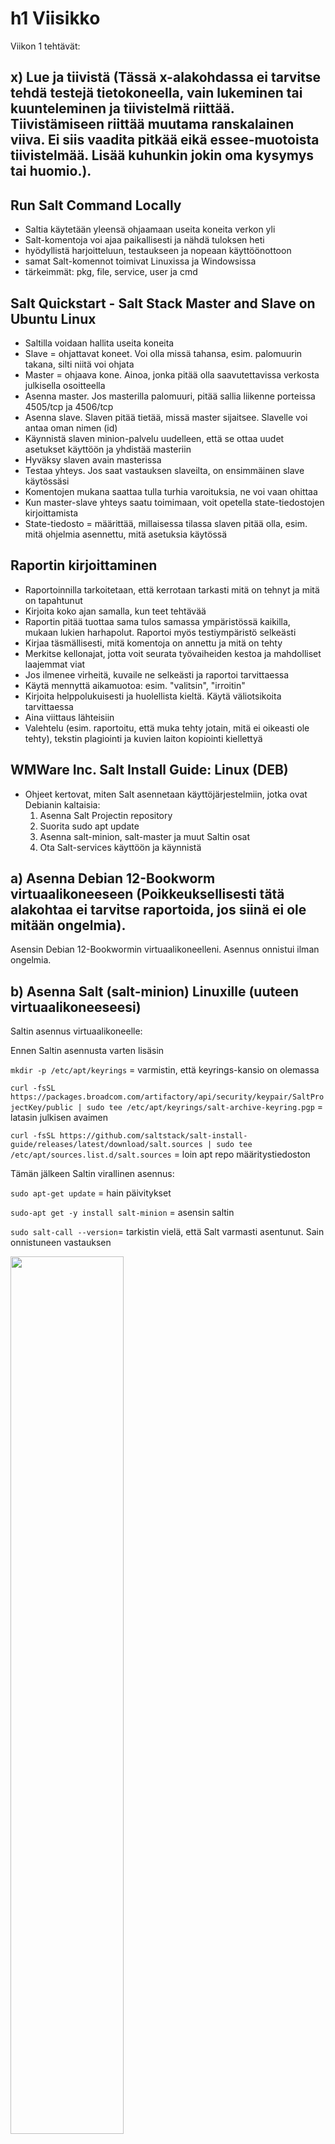 # h1 Viisikko


Viikon 1 tehtävät:

## x) Lue ja tiivistä (Tässä x-alakohdassa ei tarvitse tehdä testejä tietokoneella, vain lukeminen tai kuunteleminen ja tiivistelmä riittää. Tiivistämiseen riittää muutama ranskalainen viiva. Ei siis vaadita pitkää eikä essee-muotoista tiivistelmää. Lisää kuhunkin jokin oma kysymys tai huomio.).

## Run Salt Command Locally
- Saltia käytetään yleensä ohjaamaan useita koneita verkon yli
- Salt-komentoja voi ajaa paikallisesti ja nähdä tuloksen heti
- hyödyllistä harjoitteluun, testaukseen ja nopeaan käyttöönottoon
- samat Salt-komennot toimivat Linuxissa ja Windowsissa
- tärkeimmät: pkg, file, service, user ja cmd
  
## Salt Quickstart - Salt Stack Master and Slave on Ubuntu Linux
- Saltilla voidaan hallita useita koneita
- Slave = ohjattavat koneet. Voi olla missä tahansa, esim. palomuurin takana, silti niitä voi ohjata
- Master = ohjaava kone. Ainoa, jonka pitää olla saavutettavissa verkosta julkisella osoitteella
- Asenna master. Jos masterilla palomuuri, pitää sallia liikenne porteissa 4505/tcp ja 4506/tcp
- Asenna slave. Slaven pitää tietää, missä master sijaitsee. Slavelle voi antaa oman nimen (id)
- Käynnistä slaven minion-palvelu uudelleen, että se ottaa uudet asetukset käyttöön ja yhdistää masteriin
- Hyväksy slaven avain masterissa
- Testaa yhteys. Jos saat vastauksen slaveilta, on ensimmäinen slave käytössäsi
- Komentojen mukana saattaa tulla turhia varoituksia, ne voi vaan ohittaa
- Kun master-slave yhteys saatu toimimaan, voit opetella state-tiedostojen kirjoittamista 
- State-tiedosto = määrittää, millaisessa tilassa slaven pitää olla, esim. mitä ohjelmia asennettu, mitä asetuksia käytössä
  
## Raportin kirjoittaminen
- Raportoinnilla tarkoitetaan, että kerrotaan tarkasti mitä on tehnyt ja mitä on tapahtunut
- Kirjoita koko ajan samalla, kun teet tehtävää
- Raportin pitää tuottaa sama tulos samassa ympäristössä kaikilla, mukaan lukien harhapolut. Raportoi myös testiympäristö selkeästi
- Kirjaa täsmällisesti, mitä komentoja on annettu ja mitä on tehty
- Merkitse kellonajat, jotta voit seurata työvaiheiden kestoa ja mahdolliset laajemmat viat
- Jos ilmenee virheitä, kuvaile ne selkeästi ja raportoi tarvittaessa
- Käytä mennyttä aikamuotoa: esim. "valitsin", "irroitin"
- Kirjoita helppolukuisesti ja huolellista kieltä. Käytä väliotsikoita tarvittaessa
- Aina viittaus lähteisiin
- Valehtelu (esim. raportoitu, että muka tehty jotain, mitä ei oikeasti ole tehty), tekstin plagiointi ja kuvien laiton kopiointi kiellettyä
  
## WMWare Inc. Salt Install Guide: Linux (DEB)
- Ohjeet kertovat, miten Salt asennetaan käyttöjärjestelmiin, jotka ovat Debianin kaltaisia:
  1. Asenna Salt Projectin repository
  2. Suorita sudo apt update 
  3. Asenna salt-minion, salt-master ja muut Saltin osat
  4. Ota Salt-services käyttöön ja käynnistä
 
## a) Asenna Debian 12-Bookworm virtuaalikoneeseen (Poikkeuksellisesti tätä alakohtaa ei tarvitse raportoida, jos siinä ei ole mitään ongelmia).

Asensin Debian 12-Bookwormin virtuaalikoneelleni. Asennus onnistui ilman ongelmia.
## b) Asenna Salt (salt-minion) Linuxille (uuteen virtuaalikoneeseesi)
Saltin asennus virtuaalikoneelle:

Ennen Saltin asennusta varten lisäsin

`mkdir -p /etc/apt/keyrings` = varmistin, että keyrings-kansio on olemassa

`curl -fsSL https://packages.broadcom.com/artifactory/api/security/keypair/SaltProjectKey/public | sudo tee /etc/apt/keyrings/salt-archive-keyring.pgp` = latasin julkisen avaimen

`curl -fsSL https://github.com/saltstack/salt-install-guide/releases/latest/download/salt.sources | sudo tee /etc/apt/sources.list.d/salt.sources` = loin apt repo määritystiedoston

Tämän jälkeen Saltin virallinen asennus:

`sudo apt-get update` = hain päivitykset

`sudo-apt get -y install salt-minion` = asensin saltin

`sudo salt-call --version`= tarkistin vielä, että Salt varmasti asentunut. Sain onnistuneen vastauksen

<img src="kuvat/salt_version.png" width="60%">

## c) Viisi tärkeintä. Näytä Linuxissa esimerkit viidestä tärkeimmästä Saltin tilafunktiosta: pkg, file, service, user, cmd. Analysoi ja selitä tulokset.

## pkg

Pkgn avulla hallinnoidaan ohjelmien asennusta.

`sudo salt-call --local -l info state.single pkg.installed tree` = asensin treen

<img src="kuvat/pkg.png" width="60%">

ID = tree (paketti mitä Salt käsitteli)

Function = pkg.installed (mitä funktiota käytetty)

Result = True (onnistunut suoritus)

Comment = All specified packages are already installed (tree oli jo valmiiksi asennettu, vaikka itse en ole sitä asentanut)

Started = 15.32 (milloin alkanut)

Duration = 59.509 ms (kesto)

Changes = ei muutoksia, koska tree löytyi jo (mitä muutoksia on tehty)

Total states run = 1 (montako tehtävää suoritettu)

Total run time = 59.509 ms (kokonaiskesto)


## file

Filen avulla hallinnoidaan tiedostoja.

`sudo salt-call --local -l info state.single file.managed /tmp/testitiedosto` = loin testitiedoston

<img src="kuvat/file.png" width="60%">

ID = /tmp/testitiedosto (tiedostopolku, mitä Salt käsitteli)

Function = file.managed (mitä funktiota käytetty)

Result =  True (onnistunut suoritus)

Comment = Empty file (tyhjä tiedosto)

Started = 16.44 (milloin suoritus alkanut)

Duration = 4.345 ms (kesto)

Changes = new: file /tmp/testitiedosto created (muutokset)

Total states run = 1 (montako tehtävää suoritettu)

Total run time = 4.345 ms (kokonaiskesto)

## service

Servicen avulla hallitaan palveluita ja sitä, ovatko ne käynnissä vai eivät.

`sudo salt-call --local -l info state.single service.running apache2 enable=True` = yritin käynnistää apachea

<img src="kuvat/service.png" width="60%">

ID = apache2 (palvelu, minkä tilaa Salt yritti muuttaa)

Function = service.running (mitä funktiota käytetty)

Result = False (funktion ajaminen ei onnistunut, koska apachea ei ole asennettu)

Comment = The named service apache2 is not available (koska apachea ei ole asennettu)

Started = 16.58 (milloin suoritus alkanut)

Duration = 23.276 ms (milloin suoritus alkanut)

Changes = ei muutoksia

Total states run = 1 (montako tehtävää suoritettu)

Total run time = 23.276 m (kokonaiskesto)

## user 

Userin avulla hallitaan käyttäjiä ja niiden asetuksia.

`sudo salt-call --local -l info state.single user.present user1` = loin uuden käyttäjän nimeltä user1

<img src="kuvat/user1.png" width="60%">
<img src="kuvat/user2.png" width="60%">

ID = user1 (käyttäjä, jonka Salt loi)

Function = user.present (mitä funktiota käytetty)

Result = True (onnistunut suoritus)

Comment = New user user1 created (uusi käyttäjä luotu)

Started = 17.13 (milloin suoritus alkanut)

Duration = 70.235 ms (kesto)

Changes = 
  groups = user1
  
  home = /home/user1/
  
  name = user1
  
  shell = /bin/sh
  
  uid = 1001

Total states run = 1 (montako tehtävää suoritettu)

Total run time = 70.235 ms (kokonaiskesto)

## cmd

Cmdn avulla hallitaan komentojen suorittamista. Voidaan määrittää, että komento suoritetaan vain tietyjen ehtojen täytyttyä.

`sudo salt-call --local info state.single cmd.run 'touch /tmp/testi' creates="/tmp/testi"` = loin testi-tiedoston

<img src="kuvat/cmd.png" width="60%">

ID = touch /tmp/testi (komento, jonka Salt suoritti luodakseen tiedoston)

Function = cmd.run (mitä funktiota käytetty)

Result = True (onnistunut suoritus)

Comment = Command "touch /tmp/testi" run (komento suoritettu)

Started = 17.31 (milloin suoritus alkanut)

Duration = 725.399 ms (kesto)

Changes = 
  pid = 4310
  retcode = 0

Total states run = 1 (montako tehtävää suoritettu)

Total run time = 725.399 ms (kokonaiskesto)

## d) Idempotentti. Anna esimerkki idempotenssista. Aja 'salt-call --local' komentoja, analysoi tulokset, selitä miten idempotenssi ilmenee.

Idempotentti = Toiminto, jonka voi suoritta useita kertoja, mutta lopputulos pysyy jokaisen suorituskerran jälkeen samana. Esimerkiksi jos tree-pakettia ei ole asennettu, Salt asentaa sen. Jos se on jo asennettu, Salt ei tee mitään. Komennon voi ajaa niin monta kertaa kuin haluaa, mutta lopputulos pysyy samana.

Kun asensin treetä komennolla `sudo salt-call --local -l info state.single pkg.installed tree`, sain vastaukseksi, että se on jo asennettu. Kokeilin komentoa pari kertaa uudelleen ja sain aina saman vastauksen, että se löytyy jo.

Ensimmäinen kerta:

<img src="kuvat/pkg.png" width="60%">

Seuraavat kerrat:

<img src="kuvat/pkg_indempotentti.png" width="60%">

Lopputulos pysyi siis koko ajan samana.


## Lähteet:

Karvinen, T. 2025. Palvelinten hallinta: Läksyt. Luettavissa: https://terokarvinen.com/palvelinten-hallinta/#laksyt Luettu: 27.3.2025

Karvinen, T. 2023. Run Salt Command Locally. Luettavissa: https://terokarvinen.com/2021/salt-run-command-locally/ Luettu: 27.3.2025

Karvinen, T. 2018. Salt Quickstart - Salt Stack Master and Slave on Ubuntu Linux. Luettavissa: https://terokarvinen.com/2018/03/28/salt-quickstart-salt-stack-master-and-slave-on-ubuntu-linux/ Luettu: 27.3.2025

Karvinen, T. 2006. Raportin kirjoittaminen. Luettavissa: https://terokarvinen.com/2006/06/04/raportin-kirjoittaminen-4/ Luettu: 27.3.2025

WMWare Inc. Salt Install Guide: Linux (DEB). Luettavissa: https://docs.saltproject.io/salt/install-guide/en/latest/topics/install-by-operating-system/linux-deb.html Luettu: 27.3.2025

Karvinen, T. 2024. Install Debian on Virtualbox. Luettavissa: https://terokarvinen.com/2021/install-debian-on-virtualbox/ Luettu: 27.3.2025

WMWare Inc. 2025. Salt.States.Pkg. Luettavissa: https://docs.saltproject.io/en/master/ref/states/all/salt.states.pkg.html Luettu: 28.3.2025

WMWare Inc. 2025. Salt.States.File. Luettavissa: https://docs.saltproject.io/en/3006/ref/states/all/salt.states.file.html Luettu: 28.3.2025

WMWare Inc. 2025. Salt.States.Service. Luettavissa: https://docs.saltproject.io/en/3006/ref/states/all/salt.states.service.html Luettu: 28.3.2025

WMWare Inc. 2025. Salt.States.User. Luettavissa: https://docs.saltproject.io/en/3006/ref/states/all/salt.states.user.html Luettu: 28.3.2025

WMWare Inc. 2025. Salt.States.Cmd. Luettavissa: https://docs.saltproject.io/en/3006/ref/states/all/salt.states.cmd.html Luettu: 28.3.2025

WMWare Inc. 2025. Glossary. Luettavissa: https://docs.saltproject.io/en/3006/glossary.html Luettu: 28.3.2025

